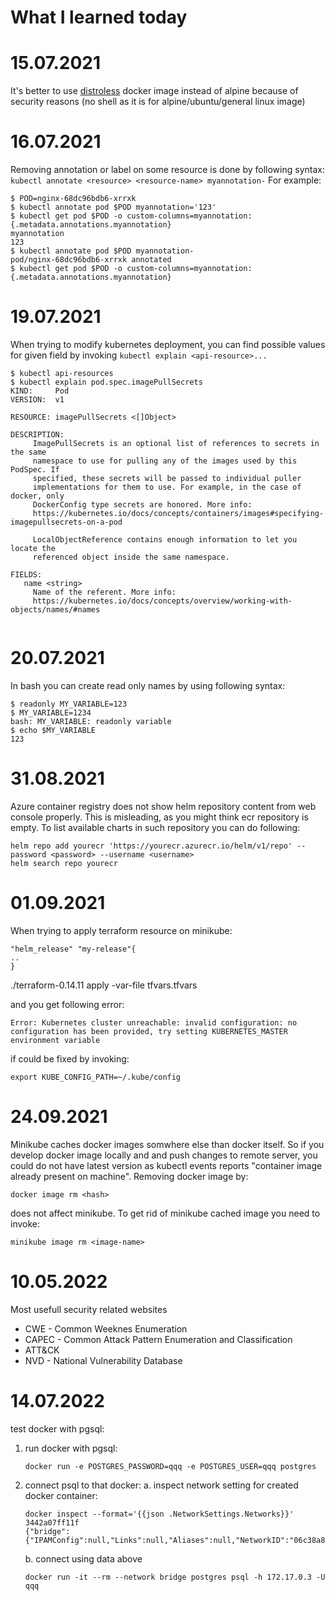 What I learned today
=======================
# 15.07.2021
It's better to use [distroless](https://github.com/GoogleContainerTools/distroless) docker image instead of alpine because of security reasons (no shell as it is for alpine/ubuntu/general linux image)

# 16.07.2021
Removing annotation or label on some resource is done by following syntax:
```kubectl annotate <resource> <resource-name> myannotation-```
For example:
```
$ POD=nginx-68dc96bdb6-xrrxk
$ kubectl annotate pod $POD myannotation='123'
$ kubectl get pod $POD -o custom-columns=myannotation:{.metadata.annotations.myannotation}
myannotation
123
$ kubectl annotate pod $POD myannotation-
pod/nginx-68dc96bdb6-xrrxk annotated
$ kubectl get pod $POD -o custom-columns=myannotation:{.metadata.annotations.myannotation}
```

# 19.07.2021
When trying to modify kubernetes deployment, you can find possible values for given field by invoking ```kubectl explain <api-resource>...``` 
```
$ kubectl api-resources
$ kubectl explain pod.spec.imagePullSecrets      
KIND:     Pod
VERSION:  v1

RESOURCE: imagePullSecrets <[]Object>

DESCRIPTION:
     ImagePullSecrets is an optional list of references to secrets in the same
     namespace to use for pulling any of the images used by this PodSpec. If
     specified, these secrets will be passed to individual puller
     implementations for them to use. For example, in the case of docker, only
     DockerConfig type secrets are honored. More info:
     https://kubernetes.io/docs/concepts/containers/images#specifying-imagepullsecrets-on-a-pod

     LocalObjectReference contains enough information to let you locate the
     referenced object inside the same namespace.

FIELDS:
   name	<string>
     Name of the referent. More info:
     https://kubernetes.io/docs/concepts/overview/working-with-objects/names/#names


```
# 20.07.2021
In bash you can create read only names by using following syntax:
```
$ readonly MY_VARIABLE=123
$ MY_VARIABLE=1234
bash: MY_VARIABLE: readonly variable
$ echo $MY_VARIABLE
123
```
# 31.08.2021
Azure container registry does not show helm repository content from web console properly. This is misleading, as you might think ecr repository is empty. 
To list available charts in such repository you can do following:
```
helm repo add yourecr 'https://yourecr.azurecr.io/helm/v1/repo' --password <password> --username <username>
helm search repo yourecr
```

# 01.09.2021
When trying to apply terraform resource on minikube: 
```
"helm_release" "my-release"{
..
}
```
./terraform-0.14.11 apply -var-file tfvars.tfvars 

and you get following error:
```
Error: Kubernetes cluster unreachable: invalid configuration: no configuration has been provided, try setting KUBERNETES_MASTER environment variable
```
if could be fixed by invoking:
```
export KUBE_CONFIG_PATH=~/.kube/config
```

# 24.09.2021

Minikube caches docker images somwhere else than docker itself. So if you develop docker image locally and and push changes to remote server, you could do not have latest version as kubectl events reports "container image <image-name> already present on machine". Removing docker image by:
```
docker image rm <hash>
```
does not affect minikube.
To get rid of minikube cached image you need to invoke:
```
minikube image rm <image-name>
```

# 10.05.2022
Most usefull security related websites 
- CWE - Common Weeknes Enumeration
- CAPEC - Common Attack Pattern Enumeration and Classification
- ATT&CK 
- NVD - National Vulnerability Database

# 14.07.2022
test docker with pgsql:
1. run docker with pgsql:
     ```
     docker run -e POSTGRES_PASSWORD=qqq -e POSTGRES_USER=qqq postgres
     ```
2. connect psql to that docker:
     a. inspect network setting for created docker container:
     ```
     docker inspect --format='{{json .NetworkSettings.Networks}}' 3442a07ff11f
     {"bridge":{"IPAMConfig":null,"Links":null,"Aliases":null,"NetworkID":"06c38a8d5d2a22d6836a9a221581904bd75a799f737501aa4424539a1fcfa0b3","EndpointID":"322b1eea628768b6e459924e72b61158a9c2c464c9cf8a8d828a08a680bb3687","Gateway":"172.17.0.1","IPAddress":"172.17.0.3","IPPrefixLen":16,"IPv6Gateway":"","GlobalIPv6Address":"","GlobalIPv6PrefixLen":0,"MacAddress":"02:42:ac:11:00:03","DriverOpts":null}}
     ```
     b. connect using data above 
     ```
     docker run -it --rm --network bridge postgres psql -h 172.17.0.3 -U qqq
     ```
     
     

